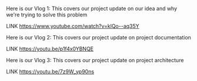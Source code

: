 Here is our Vlog 1: This covers our project update on our idea and why we're trying to solve this problem

LINK https://www.youtube.com/watch?v=klQo--aq35Y

Here is our Vlog 2: This covers our project update on project documentation

LINK https://youtu.be/p1f4x0YBNQE

Here is our Vlog 3: This covers our project update on project architecture

LINK https://youtu.be/7z9W_yp90ns